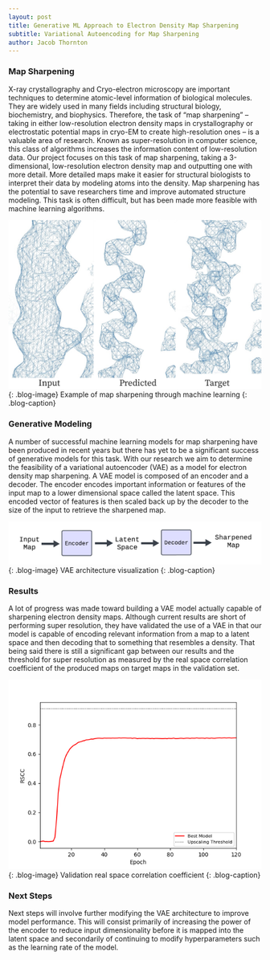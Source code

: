 ```yaml
---
layout: post
title: Generative ML Approach to Electron Density Map Sharpening
subtitle: Variational Autoencoding for Map Sharpening
author: Jacob Thornton
---
```


### Map Sharpening
X-ray crystallography and Cryo-electron microscopy are important techniques to determine atomic-level information of biological molecules. They are widely used in many fields including structural biology, biochemistry, and biophysics. Therefore, the task of “map sharpening” – taking in either low-resolution electron density maps in crystallography or electrostatic potential maps in cryo-EM to create high-resolution ones – is a valuable area of research. Known as super-resolution in computer science, this class of algorithms increases the information content of low-resolution data. Our project focuses on this task of map sharpening, taking a 3-dimensional, low-resolution electron density map and outputting one with more detail. More detailed maps make it easier for structural biologists to interpret their data by modeling atoms into the density. Map sharpening has the potential to save researchers time and improve automated structure modeling. This task is often difficult, but has been made more feasible with machine learning algorithms.

![Super Res Example](/assets/posts/2025-03-19-gen-ml-sharpening/UNet_Triplet.jpg){: .blog-image} 
 Example of map sharpening through machine learning
 {: .blog-caption}

### Generative Modeling
A number of successful machine learning models for map sharpening have been produced in recent years but there has yet to be a significant success of generative models for this task. With our research we aim to determine the feasibility of a variational autoencoder (VAE) as a model for electron density map sharpening. A VAE model is composed of an encoder and a decoder. The encoder encodes important information or features of the input map to a lower dimensional space called the latent space. This encoded vector of features is then scaled back up by the decoder to the size of the input to retrieve the sharpened map.

![VAE Architecture](/assets/posts/2025-03-19-gen-ml-sharpening/VAE.png){: .blog-image} 
 VAE architecture visualization
 {: .blog-caption}

### Results
A lot of progress was made toward building a VAE model actually capable of sharpening electron density maps. Although current results are short of performing super resolution, they have validated the use of a VAE in that our model is capable of encoding relevant information from a map to a latent space and then decoding that to something that resembles a density. That being said there is still a significant gap between our results and the threshold for super resolution as measured by the real space correlation coefficient of the produced maps on target maps in the validation set.

![Validation RSCC](/assets/posts/2025-03-19-gen-ml-sharpening/Validation_RSCC.png){: .blog-image} 
 Validation real space correlation coefficient
 {: .blog-caption}

### Next Steps
Next steps will involve further modifying the VAE architecture to improve model performance. This will consist primarily of increasing the power of the encoder to reduce input dimensionality before it is mapped into the latent space and secondarily of continuing to modify hyperparameters such as the learning rate of the model.
